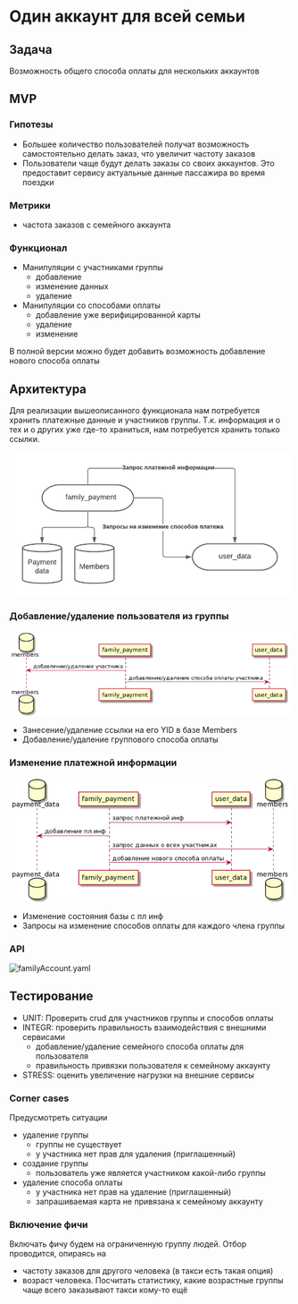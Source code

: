 # Один аккаунт для всей семьи

## Задача

Возможность общего способа оплаты для нескольких аккаунтов

## MVP

### Гипотезы

- Большее количество пользователей получат возможность самостоятельно делать заказ, что увеличит частоту заказов
- Пользователи чаще будут делать заказы со своих аккаунтов. Это предоставит сервису актуальные данные пассажира во время поездки

### Метрики

- частота заказов с семейного аккаунта

### Функционал

- Манипуляции с участниками группы
  - добавление
  - изменение данных
  - удаление
- Манипуляции со способами оплаты
  - добавление уже верифицированной карты
  - удаление
  - изменение

В полной версии можно будет добавить возможность добавление нового способа оплаты

## Архитектура

Для реализации вышеописанного функционала нам потребуется хранить платежные данные и участников группы. Т.к. информация и о тех и о других уже где-то храниться, нам потребуется хранить только ссылки.

![bl.png](./assets/bl.png)

### Добавление/удаление пользователя из группы

![memb.png](./assets/memb.png)

- Занесение/удаление ссылки на его YID в базе Members
- Добавление/удаление группового способа оплаты

### Изменение платежной информации

![paym.png](./assets/paym.png)

- Изменение состояния базы с пл инф
- Запросы на изменение способов оплаты для каждого члена группы

### API
![familyAccount.yaml](./assets/familyAccount.yaml)

## Тестирование
- UNIT: Проверить crud для участников группы и способов оплаты
- INTEGR: проверить правильность взаимодействия с внешними сервисами
  - добавление/удаление семейного способа оплаты для пользователя
  - правильность привязки пользователя к семейному аккаунту
- STRESS: оценить увеличение нагрузки на внешние сервисы

### Corner cases
Предусмотреть ситуации

- удаление группы
  - группы не существует
  - у участника нет прав для удаления (приглашенный)
- создание группы
  - пользователь уже является участником какой-либо группы
- удаление способа оплаты
  - у участника нет прав на удаление (приглашенный)
  - запрашиваемая карта не привязана к семейному аккаунту

### Включение фичи
Включать фичу будем на ограниченную группу людей. Отбор проводится, опираясь на 

- частоту заказов для другого человека (в такси есть такая опция)
- возраст человека. Посчитать статистику, какие возрастные группы чаще всего заказывают такси кому-то ещё 
